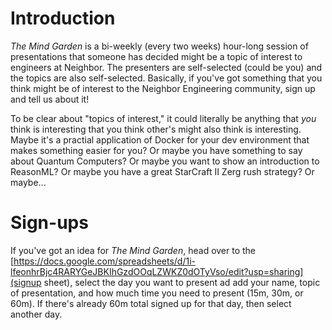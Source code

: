 <!-- TITLE: The Mind Garden -->
<!-- SUBTITLE: Bi-Weekly presentations on stuff to make you think -->

# Introduction
*The Mind Garden* is a bi-weekly (every two weeks) hour-long session of presentations that someone has decided might be a topic of interest to engineers at Neighbor. The presenters are self-selected (could be you) and the topics are also self-selected. Basically, if you've got something that you think might be of interest to the Neighbor Engineering community, sign up and tell us about it!

To be clear about "topics of interest," it could literally be anything that _you_ think is interesting that you think other's might also think is interesting. Maybe it's a practial application of Docker for your dev environment that makes something easier for you? Or maybe you have something to say about Quantum Computers? Or maybe you want to show an introduction to ReasonML? Or maybe you have a great StarCraft II Zerg rush strategy? Or maybe...

# Sign-ups

If you've got an idea for _The Mind Garden_, head over to the [https://docs.google.com/spreadsheets/d/1i-lfeonhrBjc4RARYGeJBKIhGzdOOqLZWKZ0dOTyVso/edit?usp=sharing](signup sheet), select the day you want to present ad add your name, topic of presentation, and how much time you need to present (15m, 30m, or 60m). If there's already 60m total signed up for that day, then select another day.